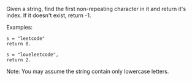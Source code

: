 Given a string, find the first non-repeating character in it and return it's index. If it doesn't
exist, return -1.

Examples:
```
s = "leetcode"
return 0.

s = "loveleetcode",
return 2.
```
Note: You may assume the string contain only lowercase letters.
